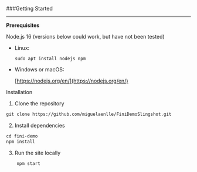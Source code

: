 ###Getting Started
<hr/>

**Prerequisites**

Node.js 16 (versions below could work, but have not been tested)

- Linux:
    
    `sudo apt install nodejs npm`
    
- Windows or macOS:
    
    [https://nodejs.org/en/](https://nodejs.org/en/)
    

Installation

1. Clone the repository
```markdown
git clone https://github.com/miguelaenlle/FiniDemoSlingshot.git
```
2. Install dependencies
```markdown
cd fini-demo
npm install
```
3. Run the site locally
``` 
	npm start 
```




